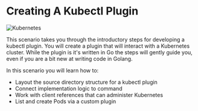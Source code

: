 # Creating A Kubectl Plugin #

![Kubernetes](/javajon/courses/kubernetes-extensibility/kubectl-plugin-dev/assets/kubernetes.png "Kubernetes")

This scenario takes you through the introductory steps for developing a kubectl plugin. You will create a plugin that will interact with a Kubernetes cluster. While the plugin is it's written in Go the steps will gently guide you, even if you are a bit new at writing code in Golang.

In this scenario you will learn how to:

- Layout the source directory structure for a kubectl plugin
- Connect implementation logic to command
- Work with client references that can administer Kubernetes
- List and create Pods via a custom plugin
